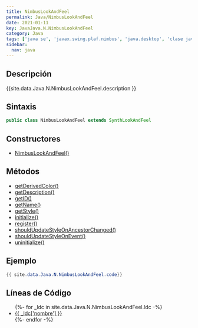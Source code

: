 ```yaml
---
title: NimbusLookAndFeel
permalink: Java/NimbusLookAndFeel
date: 2021-01-11
key: JavaJava.N.NimbusLookAndFeel
category: Java
tags: ['java se', 'javax.swing.plaf.nimbus', 'java.desktop', 'clase java', 'Java 1.0']
sidebar: 
  nav: java
---
```


## Descripción
{{site.data.Java.N.NimbusLookAndFeel.description }}

## Sintaxis
~~~java
public class NimbusLookAndFeel extends SynthLookAndFeel
~~~

## Constructores
* [NimbusLookAndFeel()](/Java/NimbusLookAndFeel/NimbusLookAndFeel/)

## Métodos
* [getDerivedColor()](/Java/NimbusLookAndFeel/getDerivedColor)
* [getDescription()](/Java/NimbusLookAndFeel/getDescription)
* [getID()](/Java/NimbusLookAndFeel/getID)
* [getName()](/Java/NimbusLookAndFeel/getName)
* [getStyle()](/Java/NimbusLookAndFeel/getStyle)
* [initialize()](/Java/NimbusLookAndFeel/initialize)
* [register()](/Java/NimbusLookAndFeel/register)
* [shouldUpdateStyleOnAncestorChanged()](/Java/NimbusLookAndFeel/shouldUpdateStyleOnAncestorChanged)
* [shouldUpdateStyleOnEvent()](/Java/NimbusLookAndFeel/shouldUpdateStyleOnEvent)
* [uninitialize()](/Java/NimbusLookAndFeel/uninitialize)

## Ejemplo
~~~java
{{ site.data.Java.N.NimbusLookAndFeel.code}}
~~~

## Líneas de Código
<ul>
{%- for _ldc in site.data.Java.N.NimbusLookAndFeel.ldc -%}
   <li>
       <a href="{{_ldc['url'] }}">{{ _ldc['nombre'] }}</a>
   </li>
{%- endfor -%}
</ul>
